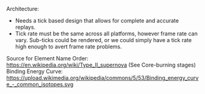 Architecture:
- Needs a tick based design that allows for complete and accurate replays.
- Tick rate must be the same across all platforms, however frame rate can vary. Sub-ticks could be rendered, or we could simply have a tick rate high enough to avert frame rate problems.


Source for Element Name Order: https://en.wikipedia.org/wiki/Type_II_supernova (See Core-burning stages)
Binding Energy Curve: https://upload.wikimedia.org/wikipedia/commons/5/53/Binding_energy_curve_-_common_isotopes.svg
